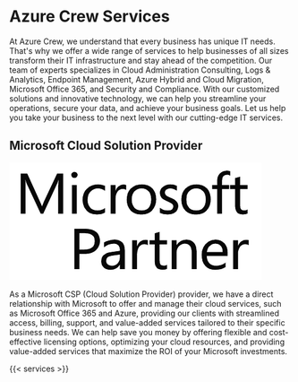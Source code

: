 # Azure Crew Services

At Azure Crew, we understand that every business has unique IT needs. That's why we offer a wide range of services to help businesses
of all sizes transform their IT infrastructure and stay ahead of the
competition. Our team of experts specializes in Cloud Administration Consulting,
Logs & Analytics, Endpoint Management, Azure Hybrid and Cloud Migration,
Microsoft Office 365, and Security and Compliance. With our customized solutions
and innovative technology, we can help you streamline your operations, secure
your data, and achieve your business goals. Let us help you take your business
to the next level with our cutting-edge IT services.

## Microsoft Cloud Solution Provider

<div class="float-right">
  <img alt="microsoft partner logo" class="w-40 m-2 mt-0 sm:m-5 sm:w-56" src="images/microsoft-partner.png" />
</div>

As a Microsoft CSP (Cloud Solution Provider) provider, we have a direct
relationship with Microsoft to offer and manage their cloud services, such as
Microsoft Office 365 and Azure, providing our clients with streamlined access,
billing, support, and value-added services tailored to their specific business
needs.
We can help save you money by offering flexible and cost-effective
licensing options, optimizing your cloud resources, and providing value-added
services that maximize the ROI of your Microsoft investments.

{{< services >}}
